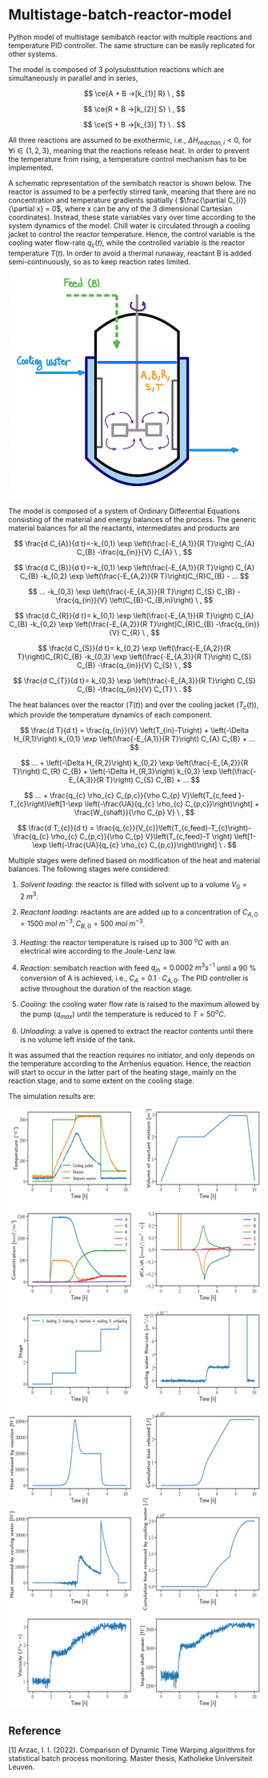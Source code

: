 # Multistage-batch-reactor-model
Python model of multistage semibatch reactor with multiple reactions and temperature PID controller. The same structure can be easily replicated for other systems.

The model is composed of 3 polysubstitution reactions which are simultaneously in parallel and in series,

$$ \ce{A + B ->[k_{1}] R} \ , $$

$$ \ce{R + B ->[k_{2}] S} \ , $$

$$ \ce{S + B ->[k_{3}] T} \ . $$

All three reactions are assumed to be exothermic, i.e., $\Delta H_{reaction,i} < 0$, for $\forall i \in \{ 1,2,3 \}$, meaning that the reactions release heat. In order to prevent the temperature from rising, a temperature control mechanism has to be implemented.

A schematic representation of the semibatch reactor is shown below. The reactor is assumed to be a perfectly stirred tank, meaning that there are no concentration and temperature gradients spatially ( $\frac{\partial C_{i}}{\partial x} = 0$, where x can be any of the 3 dimensional Cartesian coordinates). Instead, these state variables vary over time according to the system dynamics of the model. Chill water is circulated through a cooling jacket to control the reactor temperature. Hence, the control variable is the cooling water flow-rate $q_{c} (t)$, while the controlled variable is the reactor temperature $T(t)$. In order to avoid a thermal runaway, reactant B is added semi-continuously, so as to keep reaction rates limited.

<p align="center">
    <img src = Semibatch_reactor.png width = "500" height = "450" >
</p>

The model is composed of a system of Ordinary Differential Equations consisting of the material and energy balances of the process. The generic material balances for all the reactants, intermediates and products are 

$$ \frac{d C_{A}}{d t}=-k_{0,1} \exp \left(\frac{-E_{A,1}}{R T}\right) C_{A} C_{B} -\frac{q_{in}}{V} C_{A} \ , $$

$$ \frac{d C_{B}}{d t}=-k_{0,1} \exp \left(\frac{-E_{A,1}}{R T}\right) C_{A} C_{B} -k_{0,2} \exp \left(\frac{-E_{A,2}}{R T}\right)C_{R}C_{B} - ... $$

$$ ... -k_{0,3} \exp \left(\frac{-E_{A,3}}{R T}\right) C_{S} C_{B} -\frac{q_{in}}{V} \left(C_{B}-C_{B,in}\right) \ , $$

$$ \frac{d C_{R}}{d t}= k_{0,1} \exp \left(\frac{-E_{A,1}}{R T}\right) C_{A} C_{B} -k_{0,2} \exp \left(\frac{-E_{A,2}}{R T}\right)C_{R}C_{B} -\frac{q_{in}}{V} C_{R} \ , $$

$$ \frac{d C_{S}}{d t}= k_{0,2} \exp \left(\frac{-E_{A,2}}{R T}\right)C_{R}C_{B} -k_{0,3} \exp \left(\frac{-E_{A,3}}{R T}\right) C_{S} C_{B} -\frac{q_{in}}{V} C_{S} \ , $$

$$ \frac{d C_{T}}{d t}= k_{0,3} \exp \left(\frac{-E_{A,3}}{R T}\right) C_{S} C_{B} -\frac{q_{in}}{V} C_{T} \ . $$

The heat balances over the reactor ($T(t)$) and over the cooling jacket ($T_c (t)$), which provide the temperature dynamics of each component.

$$ \frac{d T}{d t} = \frac{q_{in}}{V} \left(T_{in}-T\right) + \left(-\Delta H_{R,1}\right) k_{0,1} \exp \left(\frac{-E_{A,1}}{R T}\right) C_{A} C_{B} + ... $$

$$ ... + \left(-\Delta H_{R,2}\right) k_{0,2} \exp \left(\frac{-E_{A,2}}{R T}\right) C_{R} C_{B} + \left(-\Delta H_{R,3}\right) k_{0,3} \exp \left(\frac{-E_{A,3}}{R T}\right) C_{S} C_{B} + ... $$

$$ ... + \frac{q_{c} \rho_{c} C_{p,c}}{\rho C_{p} V}\left(T_{c,feed }-T_{c}\right)\left[1-\exp \left(-\frac{UA}{q_{c} \rho_{c} C_{p,c}}\right)\right] + \frac{W_{shaft}}{\rho C_{p} V} \ , $$

$$ \frac{d T_{c}}{d t} = \frac{q_{c}}{V_{c}}\left(T_{c,feed}-T_{c}\right)-\frac{q_{c} \rho_{c} C_{p,c}}{\rho C_{p} V}\left(T_{c,feed}-T \right) \left[1-\exp \left(-\frac{UA}{q_{c} \rho_{c} C_{p,c}}\right)\right] \ . $$

Multiple stages were defined based on modification of the heat and material balances. The following stages were considered:

1. *Solvent loading*: the reactor is filled with solvent up to a volume $V_{0} = 2 \ m^{3}$.

2. *Reactant loading*: reactants are are added up to a concentration of $C_{A,0} = 1500\ mol\ m^{-3}, C_{B,0} = 500\ mol\ m^{-3}$.

3. *Heating*: the reactor temperature is raised up to 300 $^{o}C$ with an electrical wire according to the Joule-Lenz law.

4. *Reaction*: semibatch reaction with feed $q_{in} = 0.0002 \ m^{3}s^{-1}$ until a 90 \% conversion of A is achieved, i.e., $C_{A} = 0.1 \cdot C_{A,0}$. The PID controller is active throughout the duration of the reaction stage.

5. *Cooling*: the cooling water flow rate is raised to the maximum allowed by the pump ($q_{max}$) until the temperature is reduced to $T = 50 ^{o}C$.

6. *Unloading*: a valve is opened to extract the reactor contents until there is no volume left inside of the tank.

It was assumed that the reaction requires no initiator, and only depends on the temperature according to the Arrhenius equation. Hence, the reaction will start to occur in the latter part of the heating stage, mainly on the reaction stage, and to some extent on the cooling stage.

The simulation results are:

<p align="center">
    <img src = Simulation_results.png width = "600" height = "1200" >
</p>

## Reference
<a id="1">[1]</a> 
Arzac, I. I. (2022). 
Comparison of Dynamic Time Warping algorithms for statistical batch process monitoring. 
Master thesis, Katholieke Universiteit Leuven.
